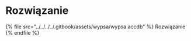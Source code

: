 # Rozwiązanie

{% file src="../../../../.gitbook/assets/wypsa/wypsa.accdb" %}
Rozwiązanie
{% endfile %}
